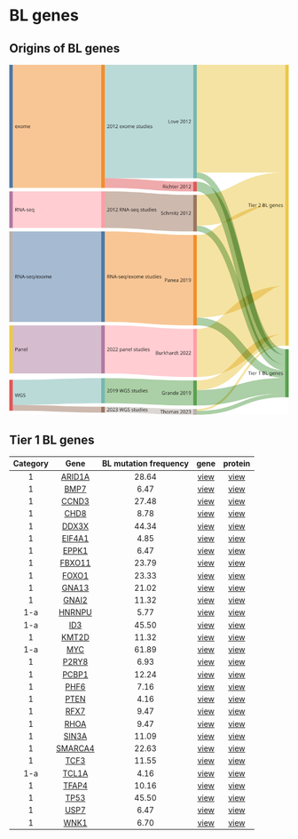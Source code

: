 # BL genes
## Origins of BL genes
![sankey](BL_sankey-1.svg)
## Tier 1 BL genes
|Category |Gene|BL mutation frequency|gene|protein|
| :---: | :----: | :---: | :---: | :---: |
|1|[ARID1A](ARID1A)|28.64|[view](images/proteinpaint/ARID1A.svg)|[view](images/proteinpaint/ARID1A_NM_006015.svg)|
|1|[BMP7](BMP7)|6.47|[view](images/proteinpaint/BMP7.svg)|[view](images/proteinpaint/BMP7_NM_001719.svg)|
|1|[CCND3](CCND3)|27.48|[view](images/proteinpaint/CCND3.svg)|[view](images/proteinpaint/CCND3_NM_001760.svg)|
|1|[CHD8](CHD8)|8.78|[view](images/proteinpaint/CHD8.svg)|[view](images/proteinpaint/CHD8_NM_001170629.svg)|
|1|[DDX3X](DDX3X)|44.34|[view](images/proteinpaint/DDX3X.svg)|[view](images/proteinpaint/DDX3X_NM_001356.svg)|
|1|[EIF4A1](EIF4A1)|4.85|[view](images/proteinpaint/EIF4A1.svg)|[view](images/proteinpaint/EIF4A1_NM_001416.svg)|
|1|[EPPK1](EPPK1)|6.47|[view](images/proteinpaint/EPPK1.svg)|[view](images/proteinpaint/EPPK1_NM_031308.svg)|
|1|[FBXO11](FBXO11)|23.79|[view](images/proteinpaint/FBXO11.svg)|[view](images/proteinpaint/FBXO11_NM_025133.svg)|
|1|[FOXO1](FOXO1)|23.33|[view](images/proteinpaint/FOXO1.svg)|[view](images/proteinpaint/FOXO1_NM_002015.svg)|
|1|[GNA13](GNA13)|21.02|[view](images/proteinpaint/GNA13.svg)|[view](images/proteinpaint/GNA13_NM_006572.svg)|
|1|[GNAI2](GNAI2)|11.32|[view](images/proteinpaint/GNAI2.svg)|[view](images/proteinpaint/GNAI2_NM_002070.svg)|
|1-a|[HNRNPU](HNRNPU)|5.77|[view](images/proteinpaint/HNRNPU.svg)|[view](images/proteinpaint/HNRNPU_NM_031844.svg)|
|1-a|[ID3](ID3)|45.50|[view](images/proteinpaint/ID3.svg)|[view](images/proteinpaint/ID3_NM_002167.svg)|
|1|[KMT2D](KMT2D)|11.32|[view](images/proteinpaint/KMT2D.svg)|[view](images/proteinpaint/KMT2D_NM_003482.svg)|
|1-a|[MYC](MYC)|61.89|[view](images/proteinpaint/MYC.svg)|[view](images/proteinpaint/MYC_NM_002467.svg)|
|1|[P2RY8](P2RY8)|6.93|[view](images/proteinpaint/P2RY8.svg)|[view](images/proteinpaint/P2RY8_NM_178129.svg)|
|1|[PCBP1](PCBP1)|12.24|[view](images/proteinpaint/PCBP1.svg)|[view](images/proteinpaint/PCBP1_NM_006196.svg)|
|1|[PHF6](PHF6)|7.16|[view](images/proteinpaint/PHF6.svg)|[view](images/proteinpaint/PHF6_NM_001015877.svg)|
|1|[PTEN](PTEN)|4.16|[view](images/proteinpaint/PTEN.svg)|[view](images/proteinpaint/PTEN_NM_000314.svg)|
|1|[RFX7](RFX7)|9.47|[view](images/proteinpaint/RFX7.svg)|[view](images/proteinpaint/RFX7_NM_022841.svg)|
|1|[RHOA](RHOA)|9.47|[view](images/proteinpaint/RHOA.svg)|[view](images/proteinpaint/RHOA_NM_001664.svg)|
|1|[SIN3A](SIN3A)|11.09|[view](images/proteinpaint/SIN3A.svg)|[view](images/proteinpaint/SIN3A_NM_001145358.svg)|
|1|[SMARCA4](SMARCA4)|22.63|[view](images/proteinpaint/SMARCA4.svg)|[view](images/proteinpaint/SMARCA4_NM_001128849.svg)|
|1|[TCF3](TCF3)|11.55|[view](images/proteinpaint/TCF3.svg)|[view](images/proteinpaint/TCF3_NM_003200.svg)|
|1-a|[TCL1A](TCL1A)|4.16|[view](images/proteinpaint/TCL1A.svg)|[view](images/proteinpaint/TCL1A_NM_021966.svg)|
|1|[TFAP4](TFAP4)|10.16|[view](images/proteinpaint/TFAP4.svg)|[view](images/proteinpaint/TFAP4_NM_003223.svg)|
|1|[TP53](TP53)|45.50|[view](images/proteinpaint/TP53.svg)|[view](images/proteinpaint/TP53_NM_000546.svg)|
|1|[USP7](USP7)|6.47|[view](images/proteinpaint/USP7.svg)|[view](images/proteinpaint/USP7_NM_003470.svg)|
|1|[WNK1](WNK1)|6.70|[view](images/proteinpaint/WNK1.svg)|[view](images/proteinpaint/WNK1_NM_018979.svg)|

